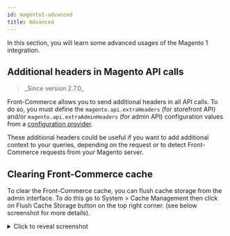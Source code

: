 ```yaml
---
id: magento1-advanced
title: Advanced
---
```


In this section, you will learn some advanced usages of the Magento 1 integration.

## Additional headers in Magento API calls

<blockquote class="feature--new">
_Since version 2.7.0_
</blockquote>

Front-Commerce allows you to send additional headers in all API calls. To do so, you must define the `magento.api.extraHeaders` (for storefront API) and/or `magento.api.extraAdminHeaders` (for admin API) configuration values from a [configuration provider](/docs/advanced/server/configurations.html#What-is-a-configuration-provider).

These additional headers could be useful if you want to add additional context to your queries, depending on the request or to detect Front-Commerce requests from your Magento server.

## Clearing Front-Commerce cache

To clear the Front-Commerce cache, you can flush cache storage from the admin interface. To do this go to System > Cache Management then click on Flush Cache Storage button on the top right corner. (see below screenshot for more details).

<details>
  <summary>Click to reveal screenshot</summary>
  <p><img src="./clear-fc-cache.jpg" alt="Clear front commerce cache" /></p>
</details>
